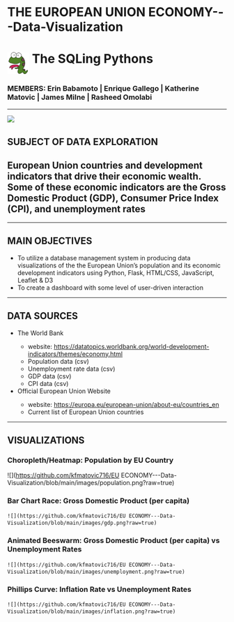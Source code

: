 # THE EUROPEAN UNION ECONOMY---Data-Visualization

<p><h1><img src="images/happy_python.png" width=50 height=50 align="middle"/><strong> The SQLing Pythons</strong><br><h3><emp> MEMBERS:  Erin Babamoto  |  Enrique Gallego  |  Katherine Matovic  |  James Milne | Rasheed Omolabi </emp></h3></h1></p>
<hr>

![](https://github.com/kfmatovic716/SQLING-PYTHONS---Data-Visualization-Project/blob/main/images/euros.jpeg?raw=true)


## SUBJECT OF DATA EXPLORATION
## European Union countries and development indicators that drive their economic wealth. Some of these economic indicators are the Gross Domestic Product (GDP), Consumer Price Index (CPI), and unemployment rates
<hr>

## MAIN OBJECTIVES
<ul>
    <li>To utilize a database management system in producing data visualizations of the the European Union’s population and its economic development indicators using Python, Flask, HTML/CSS, JavaScript, Leaflet & D3</li>
    <li>To create a dashboard with some level of user-driven interaction</li>
</ul>
<hr>

## DATA SOURCES
<ul>
    <li>The World Bank</li>
        <ul>
            <li>website: <a href="https://datatopics.worldbank.org/world-development-indicators/themes/economy.html" >https://datatopics.worldbank.org/world-development-indicators/themes/economy.html</a></li>
            <li>Population data (csv)</li>
            <li>Unemployment rate data (csv)</li>
            <li>GDP data (csv)</li>
            <li>CPI data (csv)</li>
        </ul>
    <li>Official European Union Website</li>
    <ul>
        <li>website: <a href="https://europa.eu/european-union/about-eu/countries_en">https://europa.eu/european-union/about-eu/countries_en</a></li> 
        <li>Current list of European Union countries</li>      
    </ul>
</ul> 
<hr>

## VISUALIZATIONS

### Choropleth/Heatmap: Population by EU Country
![](https://github.com/kfmatovic716/EU ECONOMY---Data-Visualization/blob/main/images/population.png?raw=true)

### Bar Chart Race: Gross Domestic Product (per capita)
    ![](https://github.com/kfmatovic716/EU ECONOMY---Data-Visualization/blob/main/images/gdp.png?raw=true)

### Animated Beeswarm: Gross Domestic Product (per capita) vs Unemployment Rates
    ![](https://github.com/kfmatovic716/EU ECONOMY---Data-Visualization/blob/main/images/unemployment.png?raw=true)

### Phillips Curve: Inflation Rate vs Unemployment Rates
    ![](https://github.com/kfmatovic716/EU ECONOMY---Data-Visualization/blob/main/images/inflation.png?raw=true)
   

